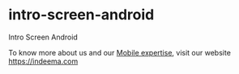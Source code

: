 # intro-screen-android
Intro Screen Android

To know more about us and our [Mobile expertise](https://indeema.com/services/mobiledevelopment), visit our website https://indeema.com
